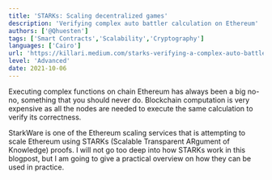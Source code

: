 ```yaml
---
title: 'STARKs: Scaling decentralized games'
description: 'Verifying complex auto battler calculation on Ethereum'
authors: ['@Qhuesten']
tags: ['Smart Contracts','Scalability','Cryptography']
languages: ['Cairo']
url: 'https://killari.medium.com/starks-verifying-a-complex-auto-battler-calculation-on-ethereum-d8698f29808d'
level: 'Advanced'
date: 2021-10-06
---
```


Executing complex functions on chain Ethereum has always been a big no-no, something that you should never do. Blockchain computation is very expensive as all the nodes are needed to execute the same calculation to verify its correctness.

StarkWare is one of the Ethereum scaling services that is attempting to scale Ethereum using STARKs (Scalable Transparent ARgument of Knowledge) proofs. I will not go too deep into how STARKs work in this blogpost, but I am going to give a practical overview on how they can be used in practice.
